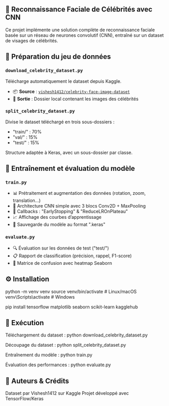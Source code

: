 ## 🧠 Reconnaissance Faciale de Célébrités avec CNN

Ce projet implémente une solution complète de reconnaissance faciale basée sur un réseau de neurones convolutif (CNN), entraîné sur un dataset de visages de célébrités.

## 📁 Préparation du jeu de données

### `download_celebrity_dataset.py`

Télécharge automatiquement le dataset depuis Kaggle.

- 📦 **Source** : [`vishesh1412/celebrity-face-image-dataset`](https://www.kaggle.com/datasets/vishesh1412/celebrity-face-image-dataset)
- 📁 **Sortie** : Dossier local contenant les images des célébrités

### `split_celebrity_dataset.py`

Divise le dataset téléchargé en trois sous-dossiers :
- "train/" : 70%
- "val/" : 15%
- "test/" : 15%

Structure adaptée à Keras, avec un sous-dossier par classe.

## 🧠 Entraînement et évaluation du modèle

### `train.py`

- 📊 Prétraitement et augmentation des données (rotation, zoom, translation...)
- 🧠 Architecture CNN simple avec 3 blocs Conv2D + MaxPooling
- 🛑 Callbacks : "EarlyStopping" & "ReduceLROnPlateau"
- 📈 Affichage des courbes d’apprentissage
- 💾 Sauvegarde du modèle au format ".keras"

### `evaluate.py`

- 🔍 Évaluation sur les données de test ("test/")
- 📋 Rapport de classification (précision, rappel, F1-score)
- 🧾 Matrice de confusion avec heatmap Seaborn

## ⚙️ Installation

python -m venv venv
source venv/bin/activate        # Linux/macOS
venv\Scripts\activate           # Windows

pip install tensorflow matplotlib seaborn scikit-learn kagglehub

## 🚀 Exécution

Téléchargement du dataset :
python download_celebrity_dataset.py

Découpage du dataset :
python split_celebrity_dataset.py

Entraînement du modèle :
python train.py

Évaluation des performances :
python evaluate.py

## 📌 Auteurs & Crédits

Dataset par Vishesh1412 sur Kaggle
Projet développé avec TensorFlow/Keras
